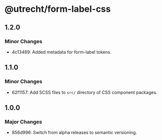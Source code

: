 # @utrecht/form-label-css

## 1.2.0

### Minor Changes

- 4c13489: Added metadata for form-label tokens.

## 1.1.0

### Minor Changes

- 62f1157: Add SCSS files to `src/` directory of CSS component packages.

## 1.0.0

### Major Changes

- 856d996: Switch from alpha releases to semantic versioning.

